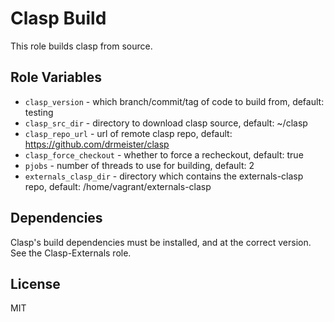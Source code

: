 Clasp Build
=========

This role builds clasp from source.

Role Variables
--------------

- `clasp_version` - which branch/commit/tag of code to build from,
  default: testing
- `clasp_src_dir` - directory to download clasp source, default: ~/clasp
- `clasp_repo_url` - url of remote clasp repo, default: https://github.com/drmeister/clasp
- `clasp_force_checkout` - whether to force a recheckout, default: true
- `pjobs` - number of threads to use for building, default: 2
- `externals_clasp_dir` - directory which contains the externals-clasp
  repo, default: /home/vagrant/externals-clasp

Dependencies
------------

Clasp's build dependencies must be installed, and at the correct
version. See the Clasp-Externals role.

License
-------

MIT
